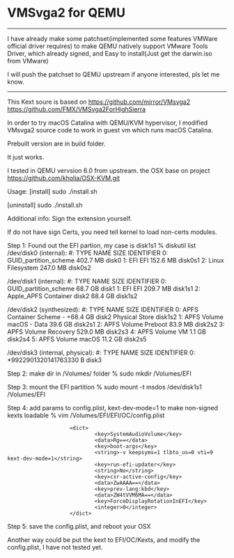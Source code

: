 # VMSvga2 for QEMU 

*******************************
I have already make some patchset(implemented some features VMWare official driver requires) to make QEMU natively support VMware Tools Driver, which already signed, and
Easy to install(Just get the darwin.iso from VMware)

I will push the patchset to QEMU upstream if anyone interested, pls let me know.
*******************************

This Kext soure is 
based on https://github.com/mirror/VMsvga2
         https://github.com/FMX/VMSvga2ForHighSierra


In order to try macOS Catalina with QEMU/KVM hypervisor, I modified VMsvga2 source code to work in guest vm which runs macOS Catalina.

Prebuilt version are in build folder.

It just works.

I tested in QEMU vervsion 6.0 from upstream.
the OSX base on project https://github.com/kholia/OSX-KVM.git

Usage:
[install]
sudo ./install.sh

[uninstall]
sudo ./install.sh

Additional info:
Sign the extension yourself.

If do not have sign Certs,
you need tell kernel to load non-certs modules.

Step 1: Found out the EFI partion, my case is disk1s1
% diskutil list
/dev/disk0 (internal):
   #:                       TYPE NAME                    SIZE       IDENTIFIER
   0:      GUID_partition_scheme                         402.7 MB   disk0
   1:                        EFI EFI                     152.6 MB   disk0s1
   2:           Linux Filesystem                         247.0 MB   disk0s2

/dev/disk1 (internal):
   #:                       TYPE NAME                    SIZE       IDENTIFIER
   0:      GUID_partition_scheme                         68.7 GB    disk1
   1:                        EFI EFI                     209.7 MB   disk1s1
   2:                 Apple_APFS Container disk2         68.4 GB    disk1s2

/dev/disk2 (synthesized):
   #:                       TYPE NAME                    SIZE       IDENTIFIER
   0:      APFS Container Scheme -                      +68.4 GB    disk2
                                 Physical Store disk1s2
   1:                APFS Volume macOS - Data            39.6 GB    disk2s1
   2:                APFS Volume Preboot                 83.9 MB    disk2s2
   3:                APFS Volume Recovery                529.0 MB   disk2s3
   4:                APFS Volume VM                      1.1 GB     disk2s4
   5:                APFS Volume macOS                   11.2 GB    disk2s5

/dev/disk3 (internal, physical):
   #:                       TYPE NAME                    SIZE       IDENTIFIER
   0:                                                   *9922901320141763330 B  disk3

Step 2: make dir in /Volumes/ folder
% sudo mkdir /Volumes/EFI

Step 3: mount the EFI partition
% sudo mount -t msdos /dev/disk1s1 /Volumes/EFI

Step 4: add params to config.plist, kext-dev-mode=1 to make non-signed kexts loadable
% vim /Volumes/EFI/EFI/OC/config.plist

                        <dict>
                                <key>SystemAudioVolume</key>
                                <data>Rg==</data>
                                <key>boot-args</key>
                                <string>-v keepsyms=1 tlbto_us=0 vti=9 kext-dev-mode=1</string>
                                <key>run-efi-updater</key>
                                <string>No</string>
                                <key>csr-active-config</key>
                                <data>ZwAAAA==</data>
                                <key>prev-lang:kbd</key>
                                <data>ZW4tVVM6MA==</data>
                                <key>ForceDisplayRotationInEFI</key>
                                <integer>0</integer>
                        </dict>



Step 5: save the config.plist, and reboot your OSX


Another way could be put the kext to EFI/OC/Kexts, and modify the config.plist, I have not tested yet.
